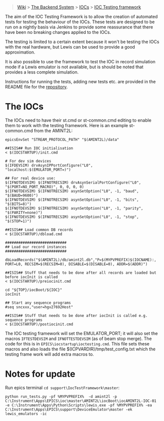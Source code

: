 > [Wiki](Home) > [The Backend System](The-Backend-System) > [IOCs](IOCs) > [IOC Testing framework](IOC-Testing-Framework)

The aim of the IOC Testing Framework is to allow the creation of automated tests for testing the behaviour of the IOCs. These tests are designed to be run on a nightly basis via Jenkins to provide some reassurance that there have been no breaking changes applied to the IOCs.

The testing is limited to a certain extent because it won't be testing the IOCs with the real hardware, but Lewis can be used to provide a good approximation.

It is also possible to use the framework to test the IOC in record simulation mode if a Lewis emulator is not available, but is should be noted that provides a less complete simulation.

Instructions for running the tests, adding new tests etc. are provided in the README file for the [repository](https://github.com/ISISComputingGroup/EPICS-IOC_Test_Framework).

# The IOCs
The IOCs need to have their st.cmd or st-common.cmd editing to enable them to work with the testing framework.
Here is an example st-common.cmd from the AMINT2L:

```
epicsEnvSet "STREAM_PROTOCOL_PATH" "$(AMINT2L)/data"

##ISIS## Run IOC initialisation 
< $(IOCSTARTUP)/init.cmd

# For dev sim devices
$(IFDEVSIM) drvAsynIPPortConfigure("L0", "localhost:$(EMULATOR_PORT=)")

## For real device use:
$(IFNOTDEVSIM) $(IFNOTRECSIM) drvAsynSerialPortConfigure("L0", "$(PORT=NO_PORT_MACRO)", 0, 0, 0, 0)
$(IFNOTDEVSIM) $(IFNOTRECSIM) asynSetOption("L0", -1, "baud", "$(BAUD=9600)")
$(IFNOTDEVSIM) $(IFNOTRECSIM) asynSetOption("L0", -1, "bits", "$(BITS=8)")
$(IFNOTDEVSIM) $(IFNOTRECSIM) asynSetOption("L0", -1, "parity", "$(PARITY=none)")
$(IFNOTDEVSIM) $(IFNOTRECSIM) asynSetOption("L0", -1, "stop", "$(STOP=1)")

##ISIS## Load common DB records 
< $(IOCSTARTUP)/dbload.cmd

############################
## Load our record instances
############################

dbLoadRecords("$(AMINT2L)/db/amint2l.db","P=$(MYPVPREFIX)$(IOCNAME):, PORT=L0, RECSIM=$(RECSIM=0), DISABLE=$(DISABLE=0), ADDR=$(ADDR)")

##ISIS## Stuff that needs to be done after all records are loaded but before iocInit is called 
< $(IOCSTARTUP)/preiocinit.cmd

cd "${TOP}/iocBoot/${IOC}"
iocInit

## Start any sequence programs
#seq sncxxx,"user=hgv27692Host"

##ISIS## Stuff that needs to be done after iocInit is called e.g. sequence programs 
< $(IOCSTARTUP)/postiocinit.cmd
```

The IOC testing framework will set the EMULATOR_PORT; it will also set the macros `IFTESTDEVSIM` and `IFNOTTESTDEVSIM` (as of beam stop merge). The code for this is in `EPICS\iocstartup\ioctesting.cmd`. This file sets these macros and also loads the file $(ICPVARDIR)/tmp/test_config.txt which the testing frame work will add extra macros to.

# Notes for update

Run epics terminal `cd support\IocTestFramework\master`:

```
python run_tests.py -pf %MYPVPREFIX%  -d amint2l -p C:\Instrument\Apps\EPICS\ioc\master\AMINT2L\iocBoot\iocAMINT2L-IOC-01 -e C:\Instrument\Apps\Python\Scripts\lewis.exe -pf %MYPVPREFIX% -ea C:\Instrument\Apps\EPICS\support\DeviceEmulator\master -ek lewis_emulators -ic
```

